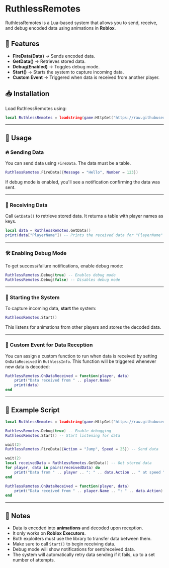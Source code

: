 
# RuthlessRemotes  

RuthlessRemotes is a Lua-based system that allows you to send, receive, and debug encoded data using animations in **Roblox**.  

## 📜 Features  
- **FireData(Data)** → Sends encoded data.  
- **GetData()** → Retrieves stored data.  
- **Debug(Enabled)** → Toggles debug mode.  
- **Start()** → Starts the system to capture incoming data.  
- **Custom Event** → Triggered when data is received from another player.  

## 📥 Installation  
Load RuthlessRemotes using:  
```lua
local RuthlessRemotes = loadstring(game:HttpGet("https://raw.githubusercontent.com/ScripterTSBG/custom-libraries/refs/heads/main/RuthlessRemotes.lua"))()
```

---

## 🚀 Usage  

### 🔥 Sending Data  
You can send data using `FireData`. The data must be a table.  
```lua
RuthlessRemotes.FireData({Message = "Hello", Number = 123})
```
If debug mode is enabled, you'll see a notification confirming the data was sent.  

---

### 📡 Receiving Data  
Call `GetData()` to retrieve stored data. It returns a table with player names as keys.  
```lua
local data = RuthlessRemotes.GetData()
print(data["PlayerName"]) -- Prints the received data for "PlayerName"
```

---

### 🛠️ Enabling Debug Mode  
To get success/failure notifications, enable debug mode:  
```lua
RuthlessRemotes.Debug(true) -- Enables debug mode
RuthlessRemotes.Debug(false) -- Disables debug mode
```

---

### 🚦 Starting the System  
To capture incoming data, **start** the system:  
```lua
RuthlessRemotes.Start()
```
This listens for animations from other players and stores the decoded data.

---

### 📢 Custom Event for Data Reception  
You can assign a custom function to run when data is received by setting `OnDataReceived` in `RuthlessInfo`. This function will be triggered whenever new data is decoded:  
```lua
RuthlessRemotes.OnDataReceived = function(player, data)
    print("Data received from " .. player.Name)
    print(data)
end
```

---

## 📝 Example Script  
```lua
local RuthlessRemotes = loadstring(game:HttpGet("https://raw.githubusercontent.com/ScripterTSBG/custom-libraries/refs/heads/main/RuthlessRemotes.lua"))()

RuthlessRemotes.Debug(true) -- Enable debugging
RuthlessRemotes.Start() -- Start listening for data

wait(2) 
RuthlessRemotes.FireData({Action = "Jump", Speed = 25}) -- Send data

wait(2)
local receivedData = RuthlessRemotes.GetData() -- Get stored data
for player, data in pairs(receivedData) do
    print("Data from " .. player .. ": " .. data.Action .. " at speed " .. data.Speed)
end

RuthlessRemotes.OnDataReceived = function(player, data)
    print("Data received from " .. player.Name .. ": " .. data.Action)
end
```

---

## 📌 Notes  
- Data is encoded into **animations** and decoded upon reception.  
- It only works on **Roblox Executors**.
- Both exploiters must use the library to transfer data between them. 
- Make sure to call `Start()` to begin receiving data.  
- Debug mode will show notifications for sent/received data.  
- The system will automatically retry data sending if it fails, up to a set number of attempts.  
